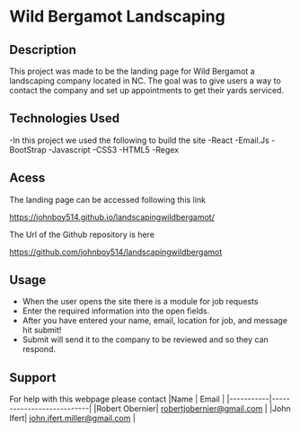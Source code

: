 # Wild Bergamot Landscaping

## Description

This project was made to be the landing page for Wild Bergamot a landscaping company located in NC. 
The goal was to give users a way to contact the company and set up appointments to get their yards serviced.

## Technologies Used

-In this project we used the following to build the site
 -React
 -Email.Js
 -BootStrap
 -Javascript
 -CSS3
 -HTML5
 -Regex

## Acess

The landing page can be accessed following this link

https://johnboy514.github.io/landscapingwildbergamot/

The Url of the Github repository is here

https://github.com/johnboy514/landscapingwildbergamot

## Usage
- When the user opens the site there is a module for job requests
 - Enter the required information into the open fields.
 - After you have entered your name, email, location for job, and message hit submit!
 - Submit will send it to the company to be reviewed and so they can respond.

## Support
For help with this webpage please contact
|Name | Email |
|-----------|---------------------------|
|Robert Obernier| robertjobernier@gmail.com |
|John Ifert| john.ifert.miller@gmail.com |